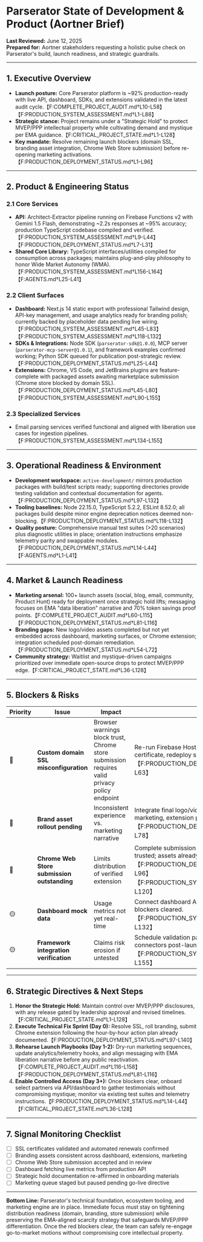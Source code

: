 # Parserator State of Development & Product (Aortner Brief)

**Last Reviewed:** June 12, 2025  
**Prepared for:** Aortner stakeholders requesting a holistic pulse check on Parserator's build, launch readiness, and strategic guardrails.

---

## 1. Executive Overview
- **Launch posture:** Core Parserator platform is ~92% production-ready with live API, dashboard, SDKs, and extensions validated in the latest audit cycle.【F:COMPLETE_PROJECT_AUDIT.md†L10-L58】【F:PRODUCTION_SYSTEM_ASSESSMENT.md†L1-L88】
- **Strategic stance:** Project remains under a "Strategic Hold" to protect MVEP/PPP intellectual property while cultivating demand and mystique per EMA guidance.【F:CRITICAL_PROJECT_STATE.md†L1-L128】
- **Key mandate:** Resolve remaining launch blockers (domain SSL, branding asset integration, Chrome Web Store submission) before re-opening marketing activations.【F:PRODUCTION_DEPLOYMENT_STATUS.md†L1-L96】

---

## 2. Product & Engineering Status
### 2.1 Core Services
- **API:** Architect-Extractor pipeline running on Firebase Functions v2 with Gemini 1.5 Flash, demonstrating ~2.2s responses at ~95% accuracy; production TypeScript codebase compiled and verified.【F:PRODUCTION_SYSTEM_ASSESSMENT.md†L9-L44】【F:PRODUCTION_DEPLOYMENT_STATUS.md†L7-L31】
- **Shared Core Library:** TypeScript interfaces/utilities compiled for consumption across packages; maintains plug-and-play philosophy to honor Wide Market Autonomy (WMA).【F:PRODUCTION_SYSTEM_ASSESSMENT.md†L156-L164】【F:AGENTS.md†L25-L41】

### 2.2 Client Surfaces
- **Dashboard:** Next.js 14 static export with professional Tailwind design, API-key management, and usage analytics ready for branding polish; currently backed by placeholder data pending live wiring.【F:PRODUCTION_SYSTEM_ASSESSMENT.md†L45-L83】【F:PRODUCTION_SYSTEM_ASSESSMENT.md†L118-L132】
- **SDKs & Integrations:** Node SDK (`parserator-sdk@1.0.0`), MCP server (`parserator-mcp-server@1.0.1`), and framework examples confirmed working; Python SDK queued for publication post-strategic review.【F:PRODUCTION_DEPLOYMENT_STATUS.md†L25-L44】
- **Extensions:** Chrome, VS Code, and JetBrains plugins are feature-complete with packaged assets awaiting marketplace submission (Chrome store blocked by domain SSL).【F:PRODUCTION_DEPLOYMENT_STATUS.md†L45-L80】【F:PRODUCTION_SYSTEM_ASSESSMENT.md†L90-L155】

### 2.3 Specialized Services
- Email parsing services verified functional and aligned with liberation use cases for ingestion pipelines.【F:PRODUCTION_SYSTEM_ASSESSMENT.md†L134-L155】

---

## 3. Operational Readiness & Environment
- **Development workspace:** `active-development/` mirrors production packages with build/test scripts ready; supporting directories provide testing validation and contextual documentation for agents.【F:PRODUCTION_DEPLOYMENT_STATUS.md†L97-L132】
- **Tooling baselines:** Node 22.15.0, TypeScript 5.2.2, ESLint 8.52.0; all packages build despite minor engine deprecation notices deemed non-blocking.【F:PRODUCTION_DEPLOYMENT_STATUS.md†L118-L132】
- **Quality posture:** Comprehensive manual test suites (>20 scenarios) plus diagnostic utilities in place; orientation instructions emphasize telemetry parity and swappable modules.【F:PRODUCTION_DEPLOYMENT_STATUS.md†L14-L44】【F:AGENTS.md†L1-L41】

---

## 4. Market & Launch Readiness
- **Marketing arsenal:** 100+ launch assets (social, blog, email, community, Product Hunt) ready for deployment once strategic hold lifts; messaging focuses on EMA "data liberation" narrative and 70% token savings proof points.【F:COMPLETE_PROJECT_AUDIT.md†L60-L115】【F:PRODUCTION_DEPLOYMENT_STATUS.md†L81-L116】
- **Branding gaps:** New logo/video assets completed but not yet embedded across dashboard, marketing surfaces, or Chrome extension; integration scheduled post-domain remediation.【F:PRODUCTION_DEPLOYMENT_STATUS.md†L54-L72】
- **Community strategy:** Waitlist and mystique-driven campaigns prioritized over immediate open-source drops to protect MVEP/PPP edge.【F:CRITICAL_PROJECT_STATE.md†L36-L128】

---

## 5. Blockers & Risks
| Priority | Issue | Impact | Mitigation |
| --- | --- | --- | --- |
| 🔴 | **Custom domain SSL misconfiguration** | Browser warnings block trust, Chrome store submission requires valid privacy policy endpoint | Re-run Firebase Hosting custom domain setup, verify certificate, redeploy security headers.【F:PRODUCTION_DEPLOYMENT_STATUS.md†L45-L63】 |
| 🔴 | **Brand asset rollout pending** | Inconsistent experience vs. marketing narrative | Integrate final logo/video across dashboard, marketing, extension packages after SSL fix.【F:PRODUCTION_DEPLOYMENT_STATUS.md†L64-L78】 |
| 🔴 | **Chrome Web Store submission outstanding** | Limits distribution of verified extension | Complete submission sequence once domain is trusted; assets already packaged.【F:PRODUCTION_DEPLOYMENT_STATUS.md†L79-L96】【F:PRODUCTION_SYSTEM_ASSESSMENT.md†L90-L120】 |
| 🟡 | **Dashboard mock data** | Usage metrics not yet real-time | Connect dashboard API layer to live endpoints after blockers cleared.【F:PRODUCTION_SYSTEM_ASSESSMENT.md†L118-L132】 |
| 🟡 | **Framework integration verification** | Claims risk erosion if untested | Schedule validation passes for ADK, CrewAI, AutoGPT connectors post-launch blockers.【F:PRODUCTION_SYSTEM_ASSESSMENT.md†L132-L155】 |

---

## 6. Strategic Directives & Next Steps
1. **Honor the Strategic Hold:** Maintain control over MVEP/PPP disclosures, with any release gated by leadership approval and revised timelines.【F:CRITICAL_PROJECT_STATE.md†L1-L128】
2. **Execute Technical Fix Sprint (Day 0):** Resolve SSL, roll branding, submit Chrome extension following the hour-by-hour action plan already documented.【F:PRODUCTION_DEPLOYMENT_STATUS.md†L97-L140】
3. **Rehearse Launch Playbooks (Day 1-2):** Dry-run marketing sequences, update analytics/telemetry hooks, and align messaging with EMA liberation narrative before any public reactivation.【F:COMPLETE_PROJECT_AUDIT.md†L116-L158】【F:PRODUCTION_DEPLOYMENT_STATUS.md†L81-L116】
4. **Enable Controlled Access (Day 3+):** Once blockers clear, onboard select partners via API/dashboard to gather testimonials without compromising mystique; monitor via existing test suites and telemetry instructions.【F:PRODUCTION_DEPLOYMENT_STATUS.md†L14-L44】【F:CRITICAL_PROJECT_STATE.md†L36-L128】

---

## 7. Signal Monitoring Checklist
- [ ] SSL certificates validated and automated renewals confirmed
- [ ] Branding assets consistent across dashboard, extensions, marketing
- [ ] Chrome Web Store submission accepted and in review
- [ ] Dashboard fetching live metrics from production API
- [ ] Strategic hold documentation re-affirmed in onboarding materials
- [ ] Marketing queue staged but paused pending go-live directive

---

**Bottom Line:** Parserator's technical foundation, ecosystem tooling, and marketing engine are in place. Immediate focus must stay on tightening distribution readiness (domain, branding, store submission) while preserving the EMA-aligned scarcity strategy that safeguards MVEP/PPP differentiation. Once the red blockers clear, the team can safely re-engage go-to-market motions without compromising core intellectual property.
